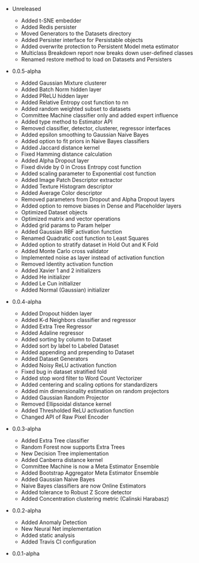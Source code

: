 - Unreleased
    - Added t-SNE embedder
    - Added Redis persister
    - Moved Generators to the Datasets directory
    - Added Persister interface for Persistable objects
    - Added overwrite protection to Persistent Model meta estimator
    - Multiclass Breakdown report now breaks down user-defined classes
    - Renamed restore method to load on Datasets and Persisters

- 0.0.5-alpha
    - Added Gaussian Mixture clusterer
    - Added Batch Norm hidden layer
    - Added PReLU hidden layer
    - Added Relative Entropy cost function to nn
    - Added random weighted subset to datasets
    - Committee Machine classifier only and added expert influence
    - Added type method to Estimator API
    - Removed classifier, detector, clusterer, regressor interfaces
    - Added epsilon smoothing to Gaussian Naive Bayes
    - Added option to fit priors in Naive Bayes classifiers
    - Added Jaccard distance kernel
    - Fixed Hamming distance calculation
    - Added Alpha Dropout layer
    - Fixed divide by 0 in Cross Entropy cost function
    - Added scaling parameter to Exponential cost function
    - Added Image Patch Descriptor extractor
    - Added Texture Histogram descriptor
    - Added Average Color descriptor
    - Removed parameters from Dropout and Alpha Dropout layers
    - Added option to remove biases in Dense and Placeholder layers
    - Optimized Dataset objects
    - Optimized matrix and vector operations
    - Added grid params to Param helper
    - Added Gaussian RBF activation function
    - Renamed Quadratic cost function to Least Squares
    - Added option to stratify dataset in Hold Out and K Fold
    - Added Monte Carlo cross validator
    - Implemented noise as layer instead of activation function
    - Removed Identity activation function
    - Added Xavier 1 and 2 initializers
    - Added He initializer
    - Added Le Cun initializer
    - Added Normal (Gaussian) initializer

- 0.0.4-alpha
    - Added Dropout hidden layer
    - Added K-d Neighbors classifier and regressor
    - Added Extra Tree Regressor
    - Added Adaline regressor
    - Added sorting by column to Dataset
    - Added sort by label to Labeled Dataset
    - Added appending and prepending to Dataset
    - Added Dataset Generators
    - Added Noisy ReLU activation function
    - Fixed bug in dataset stratified fold
    - Added stop word filter to Word Count Vectorizer
    - Added centering and scaling options for standardizers
    - Added min dimensionality estimation on random projectors
    - Added Gaussian Random Projector
    - Removed Ellipsoidal distance kernel
    - Added Thresholded ReLU activation function
    - Changed API of Raw Pixel Encoder

- 0.0.3-alpha
    - Added Extra Tree classifier
    - Random Forest now supports Extra Trees
    - New Decision Tree implementation
    - Added Canberra distance kernel
    - Committee Machine is now a Meta Estimator Ensemble
    - Added Bootstrap Aggregator Meta Estimator Ensemble
    - Added Gaussian Naive Bayes
    - Naive Bayes classifiers are now Online Estimators
    - Added tolerance to Robust Z Score detector
    - Added Concentration clustering metric (Calinski Harabasz)

- 0.0.2-alpha
    - Added Anomaly Detection
    - New Neural Net implementation
    - Added static analysis
    - Added Travis CI configuration

- 0.0.1-alpha
